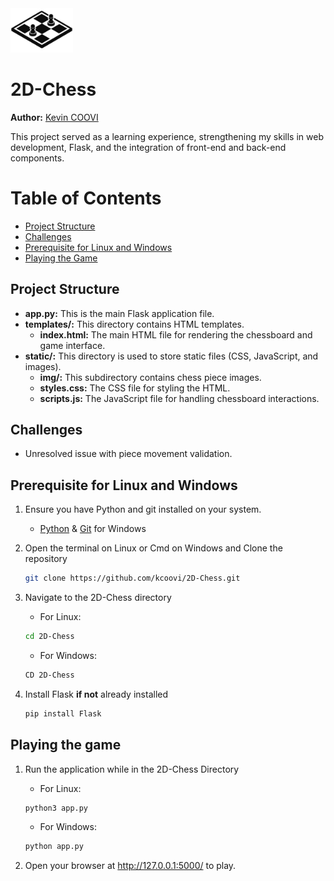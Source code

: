 <img src="static/img/logo.jpg" width="100px">

# 2D-Chess

**Author:** [Kevin COOVI](https://www.linkedin.com/in/kevin-coovi/)

This project served as a learning experience, strengthening my skills in web development, Flask, and the integration of front-end and back-end components.

# Table of Contents

- [Project Structure](#project-structure)
- [Challenges](#challenges)
- [Prerequisite for Linux and Windows](#prerequisite-for-linux-and-windows)
- [Playing the Game](#playing-the-game)

## Project Structure

- **app.py:** This is the main Flask application file.
- **templates/:** This directory contains HTML templates.
  - **index.html:** The main HTML file for rendering the chessboard and game interface.
- **static/:** This directory is used to store static files (CSS, JavaScript, and images).
  - **img/:** This subdirectory contains chess piece images.
  - **styles.css:** The CSS file for styling the HTML.
  - **scripts.js:** The JavaScript file for handling chessboard interactions.

## Challenges

- Unresolved issue with piece movement validation.

## Prerequisite for Linux and Windows

1. Ensure you have Python and git installed on your system.

   - [Python](https://www.python.org/downloads/) & [Git](https://git-scm.com/download/win) for Windows

2. Open the terminal on Linux or Cmd on Windows and Clone the repository

   ```bash
   git clone https://github.com/kcoovi/2D-Chess.git

   ```

3. Navigate to the 2D-Chess directory

   - For Linux:

   ```bash
   cd 2D-Chess
   ```

   - For Windows:

   ```bash
   CD 2D-Chess
   ```

4. Install Flask **if not** already installed

   ```bash
   pip install Flask
   ```

## Playing the game

1. Run the application while in the 2D-Chess Directory

   - For Linux:

   ```bash
   python3 app.py
   ```

   - For Windows:

   ```bash
   python app.py
   ```

2. Open your browser at http://127.0.0.1:5000/ to play.
